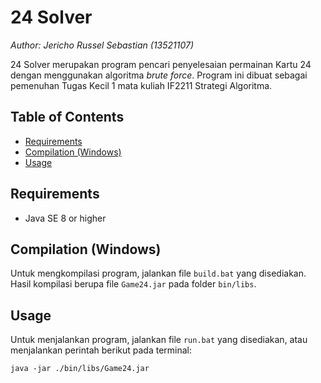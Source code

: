 # 24 Solver

_Author: Jericho Russel Sebastian (13521107)_

24 Solver merupakan program pencari penyelesaian permainan Kartu 24 dengan menggunakan algoritma _brute force_. Program ini dibuat sebagai pemenuhan Tugas Kecil 1 mata kuliah IF2211 Strategi Algoritma.

## Table of Contents

- [Requirements](#requirements)
- [Compilation (Windows)](#compilation-windows)
- [Usage](#usage)

## Requirements

- Java SE 8 or higher

## Compilation (Windows)

Untuk mengkompilasi program, jalankan file `build.bat` yang disediakan. Hasil kompilasi berupa file `Game24.jar` pada folder `bin/libs`.

## Usage

Untuk menjalankan program, jalankan file `run.bat` yang disediakan, atau menjalankan perintah berikut pada terminal:

```java -jar ./bin/libs/Game24.jar```
